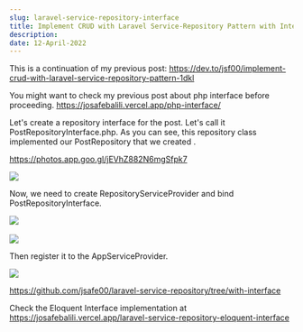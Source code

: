 ```yaml
---
slug: laravel-service-repository-interface
title: Implement CRUD with Laravel Service-Repository Pattern with Interface
description: 
date: 12-April-2022
---
```


This is a continuation of my previous post: https://dev.to/jsf00/implement-crud-with-laravel-service-repository-pattern-1dkl

You might want to check my previous post about php interface before proceeding. https://josafebalili.vercel.app/php-interface/

Let's create a repository interface for the post. Let's call it PostRepositoryInterface.php. As you can see, this repository class implemented our PostRepository that we created .

https://photos.app.goo.gl/jEVhZ882N6mgSfpk7

![](https://lh3.googleusercontent.com/zkH-Nmcfi8NouM9EzywVFx4swyE-\_dqMJ9X4Ob4rzhyBHwYfjviZ7KtwHd9x5rQowjVoEwPlrLctVBUGAvxBtq2k4qO86XQCirqQrLE8ZPNp-irHgyPn1oqRZ_imWQ02j_JtEGKJVqY=w2400)

Now, we need to create RepositoryServiceProvider and bind PostRepositoryInterface.

![](https://lh3.googleusercontent.com/aav8edK3c9ON0xUmKBvly4F_kRNWEKDbP5Vj_P31oUx9-elXVAVOD6lDDqvQ8RahggnzcnNGt9nUBda8jVGGFQs_s5FslzVXDApSH_XvNO6xyQlwFy58lhgAcaaWTNSV1hZ_FFQl3Uc=w2400)﻿﻿

![](https://lh3.googleusercontent.com/ZAeaDD2pzMkgDs8F8cO0M31W_jGsF1lMMElWNbZEmGRmIIrcbUaWnU5Y1-RbVtFhIYJHueoozSkMnk5HqtPqEbGi1bWYH2mkIPeT0Dj8sxu6yDXIAHtSqMN7aXrSyScsJ8eghPW_Kno=w2400)

Then register it to the AppServiceProvider.

![](https://lh3.googleusercontent.com/KLFh3zT5BZWjgGO0-JGfSrdD8LFPmhJg3cWweGLOC7o_chAYHHpK3Q66LD9mVmPWhhQHi_rieAvs1XqB_ZA55TBHUC14wC-NqHff_yzOoOBCm3zvu33XHkuUU_qzZN68VDi_yQJeuiw=w2400)

https://github.com/jsafe00/laravel-service-repository/tree/with-interface



Check the Eloquent Interface implementation at https://josafebalili.vercel.app/laravel-service-repository-eloquent-interface
